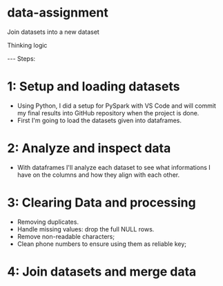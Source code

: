 # data-assignment
Join datasets into a new dataset

Thinking logic 

---  Steps:

# 1:  Setup and loading datasets
- Using Python, I did a setup for PySpark with VS Code and will commit my final results into GitHub repository when the project is done.
- First I'm going to load the datasets given into dataframes.

# 2: Analyze and inspect data
- With dataframes I'll analyze each dataset to see what informations I have on the columns and how they align with each other.

# 3: Clearing Data and processing
- Removing duplicates.
- Handle missing values: drop the full NULL rows.
- Remove non-readable characters;
- Clean phone numbers to ensure using them as reliable key;

# 4: Join datasets and merge data



